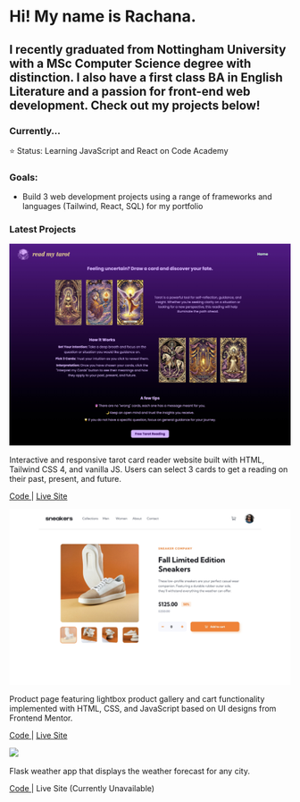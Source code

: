 # Hi! My name is Rachana. 

## I recently graduated from Nottingham University with a MSc Computer Science degree with distinction. I also have a first class BA in English Literature and a passion for front-end web development. Check out my projects below!

### Currently... 
⭐️ Status: Learning JavaScript and React on Code Academy <br />

### Goals:  
- Build 3 web development projects using a range of frameworks and languages (Tailwind, React, SQL) for my portfolio

### Latest Projects
<img src="https://github.com/rachanahegde/tarot-card-reader/blob/main/screenshots/desktop-website/desktop-landing-page.jpeg">

Interactive and responsive tarot card reader website built with HTML, Tailwind CSS 4, and vanilla JS. Users can select 3 cards to get a reading on their past, present, and future.

<a href="https://github.com/rachanahegde/tarot-card-reader"> Code </a> | <a href="https://rachanahegde.github.io/tarot-card-reader/src/index.html"> Live Site </a> 

<img src = "https://github.com/rachanahegde/ecommerce-product-page/blob/main/screenshots/Ecommerce-Page-Laptop.jpeg">

Product page featuring lightbox product gallery and cart functionality implemented with HTML, CSS, and JavaScript based on UI designs from Frontend Mentor.

<a href="https://github.com/rachanahegde/ecommerce-product-page"> Code </a> | <a href="https://rachanahegde.github.io/ecommerce-product-page/"> Live Site </a> 

<img src ="https://github.com/rachanahegde/python-weather-app/blob/master/screenshots/weather_app_desktop_forecast_page_screenshot.png">

Flask weather app that displays the weather forecast for any city. 

<a href="https://github.com/rachanahegde/python-weather-app"> Code </a> | Live Site (Currently Unavailable)  

<!--  
#### Contact Info
📫 Email me at hegde.rachana99@gmail.com
-->
